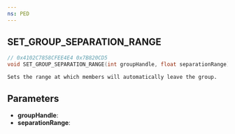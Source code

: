 ```yaml
---
ns: PED
---
```

## SET_GROUP_SEPARATION_RANGE

```c
// 0x4102C7858CFEE4E4 0x7B820CD5
void SET_GROUP_SEPARATION_RANGE(int groupHandle, float separationRange);
```

```
Sets the range at which members will automatically leave the group.  
```

## Parameters
* **groupHandle**: 
* **separationRange**: 

